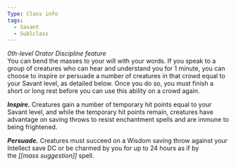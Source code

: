 ```yaml
---
Type: Class info
tags:
  - Savant
  - Sublclass
---
```

_0th-level Orator Discipline feature_  
You can bend the masses to your will with your words. If you speak to a group of creatures who can hear and understand you for 1 minute, you can choose to inspire or persuade a number of creatures in that crowd equal to your Savant level, as detailed below. Once you do so, you must finish a short or long rest before you can use this ability on a crowd again.

_**Inspire.**_ Creatures gain a number of temporary hit points equal to your Savant level, and while the temporary hit points remain, creatures have advantage on saving throws to resist enchantment spells and are immune to being frightened.

_**Persuade.**_ Creatures must succeed on a Wisdom saving throw against your Intellect save DC or be charmed by you for up to 24 hours as if by the _[[mass suggestion]]_ spell.